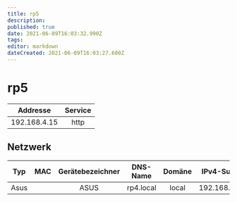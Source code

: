 ```yaml
---
title: rp5
description: 
published: true
date: 2021-06-09T16:03:32.990Z
tags: 
editor: markdown
dateCreated: 2021-06-09T16:03:27.600Z
---
```


# rp5

| Addresse | Service |
| :--------: | :--------: |
| 192.168.4.15   | http    |

## Netzwerk

| Typ | MAC | Gerätebezeichner | DNS-Name | Domäne | IPv4-Subnetz | IPv6-Subnetz | IPv4-Adresse | IPv6-Adresse |
| :---: | :---: | :---: | :---: | :---: | :---: | :---: | :---: | :---: |
| Asus || ASUS | rp4.local | local | 192.168.4.0/24 ||192.168.4.15||
